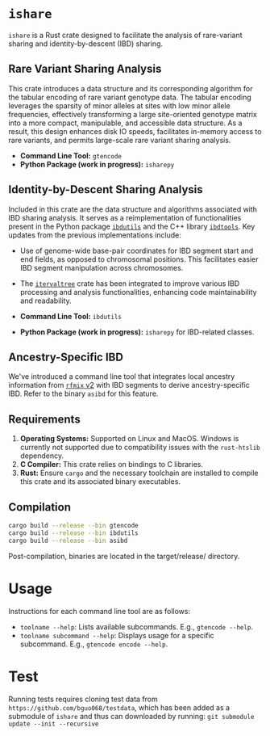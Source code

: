 # `ishare`

`ishare` is a Rust crate designed to facilitate the analysis of rare-variant
sharing and identity-by-descent (IBD) sharing.

## Rare Variant Sharing Analysis

This crate introduces a data structure and its corresponding algorithm for the
tabular encoding of rare variant genotype data. The tabular encoding leverages
the sparsity of minor alleles at sites with low minor allele frequencies,
effectively transforming a large site-oriented genotype matrix into a more
compact, manipulable, and accessible data structure. As a result, this design
enhances disk IO speeds, facilitates in-memory access to rare variants, and
permits large-scale rare variant sharing analysis.

- **Command Line Tool:** `gtencode`
- **Python Package (work in progress):** `isharepy`

## Identity-by-Descent Sharing Analysis

Included in this crate are the data structure and algorithms associated with IBD
sharing analysis. It serves as a reimplementation of functionalities present in
the Python package [`ibdutils`](https://github.com/bguo068/ibdutils) and the C++
library [`ibdtools`](https://github.com/umb-oconnorgroup/ibdtools). Key updates
from the previous implementations include:

- Use of genome-wide base-pair coordinates for IBD segment start and end fields,
as opposed to chromosomal positions. This facilitates easier IBD segment
manipulation across chromosomes.
- The [`itervaltree`](https://github.com/main--/rust-intervaltree) crate has
been integrated to improve various IBD processing and analysis functionalities,
enhancing code maintainability and readability.

- **Command Line Tool:** `ibdutils`
- **Python Package (work in progress):** `isharepy` for IBD-related classes.

## Ancestry-Specific IBD 

We've introduced a command line tool that integrates local ancestry information
from [`rfmix` v2](https://github.com/slowkoni/rfmix) with IBD segments to derive
ancestry-specific IBD. Refer to the binary `asibd` for this feature.

## Requirements

1. **Operating Systems:** Supported on Linux and MacOS. Windows is currently not
supported due to compatibility issues with the `rust-htslib` dependency.
2. **C Compiler:** This crate relies on bindings to C libraries.
3. **Rust:** Ensure `cargo` and the necessary toolchain are installed to compile
this crate and its associated binary executables.

## Compilation

```sh
cargo build --release --bin gtencode
cargo build --release --bin ibdutils
cargo build --release --bin asibd
```

Post-compilation, binaries are located in the target/release/ directory.

# Usage
Instructions for each command line tool are as follows:

- `toolname --help`: Lists available subcommands. E.g., `gtencode --help`.
- `toolname subcommand --help`: Displays usage for a specific subcommand. 
E.g., `gtencode encode --help`.

# Test

Running tests requires cloning test data from `https://github.com/bguo068/testdata`, 
which has been added as  a submodule of `ishare` and thus can downloaded by running: 
`git submodule update --init --recursive`